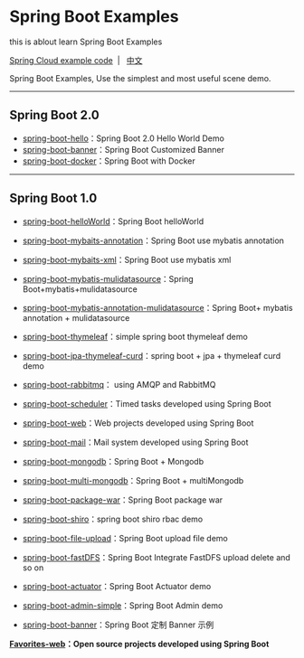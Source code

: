 # Spring Boot Examples

this is ablout learn Spring Boot Examples


[Spring Cloud example code](https://github.com/ityouknow/spring-cloud-examples)  &nbsp;| &nbsp; [中文](README.md)

Spring Boot Examples, Use the simplest and most useful scene demo.

---

## Spring Boot 2.0


- [spring-boot-hello](https://github.com/ityouknow/spring-boot-examples/tree/master/spring-boot-hello)：Spring Boot 2.0  Hello World Demo
- [spring-boot-banner](https://github.com/ityouknow/spring-boot-examples/tree/master/spring-boot-banner)：Spring Boot Customized Banner 
- [spring-boot-docker](https://github.com/ityouknow/spring-boot-examples/tree/master/spring-boot-banner)：Spring Boot with Docker 

---

## Spring Boot 1.0

- [spring-boot-helloWorld](https://github.com/ityouknow/spring-boot-examples/tree/master/spring-boot-helloWorld)：Spring Boot helloWorld
- [spring-boot-mybaits-annotation](https://github.com/ityouknow/spring-boot-examples/tree/master/spring-boot-mybatis-annotation)：Spring Boot use mybatis annotation
- [spring-boot-mybaits-xml](https://github.com/ityouknow/spring-boot-examples/tree/master/spring-boot-mybatis-xml)：Spring Boot use mybatis xml 
- [spring-boot-mybatis-mulidatasource](https://github.com/ityouknow/spring-boot-examples/tree/master/spring-boot-mybatis-mulidatasource)：Spring Boot+mybatis+mulidatasource
- [spring-boot-mybatis-annotation-mulidatasource](https://github.com/ityouknow/spring-boot-examples/tree/master/spring-boot-mybatis-annotation-mulidatasource)：Spring Boot+ mybatis annotation + mulidatasource
- [spring-boot-thymeleaf](https://github.com/ityouknow/spring-boot-examples/tree/master/spring-boot-thymeleaf)：simple spring boot thymeleaf demo
- [spring-boot-jpa-thymeleaf-curd](https://github.com/ityouknow/spring-boot-examples/tree/master/spring-boot-jpa-thymeleaf-curd)：spring boot + jpa + thymeleaf curd demo
- [spring-boot-rabbitmq](https://github.com/ityouknow/spring-boot-examples/tree/master/spring-boot-rabbitmq)： using AMQP and RabbitMQ
- [spring-boot-scheduler](https://github.com/ityouknow/spring-boot-examples/tree/master/spring-boot-scheduler)：Timed tasks developed using Spring Boot 
- [spring-boot-web](https://github.com/ityouknow/spring-boot-examples/tree/master/spring-boot-web)：Web projects developed using Spring Boot 
- [spring-boot-mail](https://github.com/ityouknow/spring-boot-examples/tree/master/spring-boot-mail)：Mail system developed using Spring Boot 
- [spring-boot-mongodb](https://github.com/ityouknow/spring-boot-examples/tree/master/spring-boot-mongodb)：Spring Boot + Mongodb
- [spring-boot-multi-mongodb](https://github.com/ityouknow/spring-boot-examples/tree/master/spring-boot-multi-mongodb)：Spring Boot + multiMongodb
- [spring-boot-package-war](https://github.com/ityouknow/spring-boot-examples/tree/master/spring-boot-package-war)：Spring Boot package war
- [spring-boot-shiro](https://github.com/ityouknow/spring-boot-examples/tree/master/spring-boot-shiro)：spring boot shiro rbac demo 
- [spring-boot-file-upload](https://github.com/ityouknow/spring-boot-examples/tree/master/spring-boot-file-upload)：Spring Boot upload file demo   
- [spring-boot-fastDFS](https://github.com/ityouknow/spring-boot-examples/tree/master/spring-boot-fastDFS)：Spring Boot Integrate FastDFS  upload delete and so on 
- [spring-boot-actuator](https://github.com/ityouknow/spring-boot-examples/tree/master/spring-boot-actuator)：Spring Boot Actuator demo  
- [spring-boot-admin-simple](https://github.com/ityouknow/spring-boot-examples/tree/master/spring-boot-admin-simple)：Spring Boot Admin demo    



- [spring-boot-banner](https://github.com/ityouknow/spring-boot-examples/tree/master/spring-boot-banner)：Spring Boot 定制 Banner 示例

**[Favorites-web](https://github.com/cloudfavorites/favorites-web)：Open source projects developed using Spring Boot**
